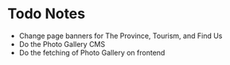 <h1>Todo Notes</h1>
<ul>
	<li>Change page banners for The Province, Tourism, and Find Us</li>
	<li>Do the Photo Gallery CMS</li>
	<li>Do the fetching of Photo Gallery on frontend</li>
</ul>